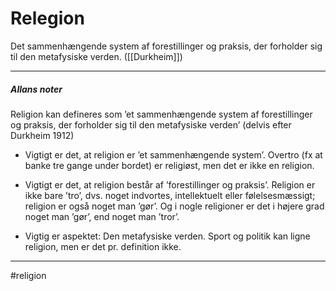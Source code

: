 # Relegion
Det sammenhængende system af forestillinger og praksis, der forholder sig til den metafysiske verden. ([[Durkheim]])

---

##### Allans noter
Religion kan defineres som ’et sammenhængende system af forestillinger og praksis, der forholder sig til den metafysiske verden’ (delvis efter Durkheim 1912)

- Vigtigt er det, at religion er ’et sammenhængende system’. Overtro (fx at banke tre gange under bordet) er religiøst, men det er ikke en religion.

- Vigtigt er det, at religion består af ’forestillinger og praksis’. Religion er ikke bare ’tro’, dvs. noget indvortes, intellektuelt eller følelsesmæssigt; religion er også noget man ’gør’. Og i nogle religioner er det i højere grad noget man ’gør’, end noget man ’tror’.

- Vigtig er aspektet: Den metafysiske verden. Sport og politik kan ligne religion, men er det pr. definition ikke.

---
#religion 
